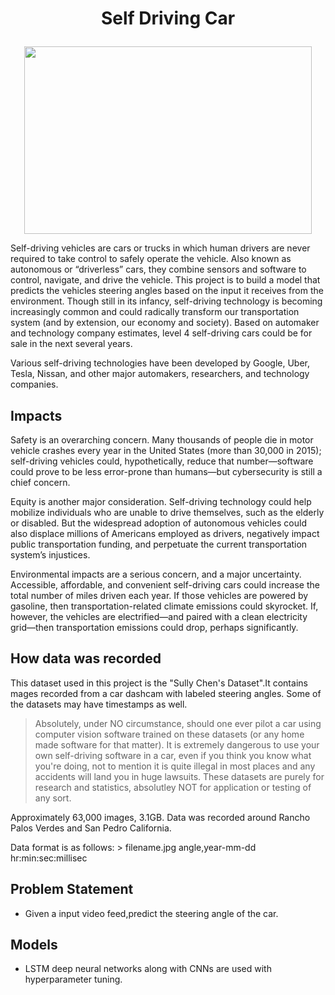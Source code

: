 # <p align="center">Self Driving Car</p>


<p align="center">
  <img width="460" height="300" src="https://cdn.aarp.net/content/dam/aarp/auto/2018/10/1140-self-driving-car.imgcache.rev0e96a74b60cb980838a62cd710de29c5.jpg">
</p>

Self-driving vehicles are cars or trucks in which human drivers are never required to take control to safely operate the vehicle. Also known as autonomous or “driverless” cars, they combine sensors and software to control, navigate, and drive the vehicle.
This project is to build a model that predicts the vehicles steering angles based on the input it receives from the environment.
Though still in its infancy, self-driving technology is becoming increasingly common and could radically transform our transportation system (and by extension, our economy and society). Based on automaker and technology company estimates, level 4 self-driving cars could be for sale in the next several years.

Various self-driving technologies have been developed by Google, Uber, Tesla, Nissan, and other major automakers, researchers, and technology companies.

## Impacts

Safety is an overarching concern. Many thousands of people die in motor vehicle crashes every year in the United States (more than 30,000 in 2015); self-driving vehicles could, hypothetically, reduce that number—software could prove to be less error-prone than humans—but cybersecurity is still a chief concern.

Equity is another major consideration. Self-driving technology could help mobilize individuals who are unable to drive themselves, such as the elderly or disabled. But the widespread adoption of autonomous vehicles could also displace millions of Americans employed as drivers, negatively impact public transportation funding, and perpetuate the current transportation system’s injustices.

Environmental impacts are a serious concern, and a major uncertainty. Accessible, affordable, and convenient self-driving cars could increase the total number of miles driven each year. If those vehicles are powered by gasoline, then transportation-related climate emissions could skyrocket. If, however, the vehicles are electrified—and paired with a clean electricity grid—then transportation emissions could drop, perhaps significantly.


## How data was recorded

This dataset used in this project is the "Sully Chen's Dataset".It contains mages recorded from a car dashcam with labeled steering angles. Some of the datasets may have timestamps as well.

> Absolutely, under NO circumstance, should one ever pilot a car using computer vision software trained on these datasets (or any home made software for that matter). It is extremely dangerous to use your own self-driving software in a car, even if you think you know what you're doing, not to mention it is quite illegal in most places and any accidents will land you in huge lawsuits.
These datasets are purely for research and statistics, absolutley NOT for application or testing of any sort.

Approximately 63,000 images, 3.1GB. Data was recorded around Rancho Palos Verdes and San Pedro California.

Data format is as follows: > filename.jpg angle,year-mm-dd hr:min:sec:millisec

## Problem Statement

 + Given a input video feed,predict the steering angle of the car.
 
## Models 
 + LSTM deep neural networks along with CNNs are used with hyperparameter tuning.

